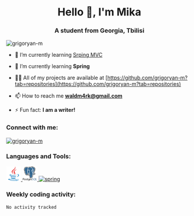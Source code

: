 <h1 align="center">Hello 👋, I'm Mika</h1>
<h3 align="center">A student from Georgia, Tbilisi</h3>

<p align="left"> <img src="https://komarev.com/ghpvc/?username=grigoryan-m&label=Profile%20views&color=0e75b6&style=flat" alt="grigoryan-m" /> </p>

- 🔨 I’m currently learning [Srping MVC](https://github.com/grigoryan-m/first-mvc-project)

- 🌱 I’m currently learning **Spring**

- 👨‍💻 All of my projects are available at [https://github.com/grigoryan-m?tab=repositories](https://github.com/grigoryan-m?tab=repositories)

- 📫 How to reach me **waldm4rk@gmail.com**

- ⚡ Fun fact: **I am a writer!**

<h3 align="left">Connect with me:</h3>
<p align="left">
<a href="https://www.leetcode.com/grigoryan-m" target="blank"><img align="center" src="https://raw.githubusercontent.com/rahuldkjain/github-profile-readme-generator/master/src/images/icons/Social/leet-code.svg" alt="grigoryan-m" height="30" width="40" /></a>
</p>

<h3 align="left">Languages and Tools:</h3>
<p align="left"> <a href="https://www.java.com" target="_blank" rel="noreferrer"> <img src="https://raw.githubusercontent.com/devicons/devicon/master/icons/java/java-original.svg" alt="java" width="40" height="40"/> </a> <a href="https://www.postgresql.org" target="_blank" rel="noreferrer"> <img src="https://raw.githubusercontent.com/devicons/devicon/master/icons/postgresql/postgresql-original-wordmark.svg" alt="postgresql" width="40" height="40"/> </a> <a href="https://spring.io/" target="_blank" rel="noreferrer"> <img src="https://www.vectorlogo.zone/logos/springio/springio-icon.svg" alt="spring" width="40" height="40"/> </a> </p>

 <h3 align="left">Weekly coding activity:</h3>
 <!--START_SECTION:waka-->

```txt
No activity tracked
```

<!--END_SECTION:waka-->
